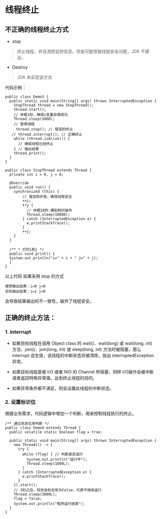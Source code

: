 # 线程终止

## 不正确的线程终止方式 
-  stop
> 终止线程，并且清除监控信息，但是可能导致线程安全问题，JDK 不建议。

- Destroy

> JDK 未实现该方法


代码示例：

```
public class Demo3 {
  public static void main(String[] args) throws InterruptedException {
    StopThread thread = new StopThread();
    thread.start();
    // 休眠1秒，确保i变量自增成功
    Thread.sleep(1000);
    // 暂停线程
     thread.stop(); // 错误的终止
   // thread.interrupt(); // 正确终止
    while (thread.isAlive()) {
      // 确保线程已经终止
    } // 输出结果
    thread.print();
  }
}

```

```
public class StopThread extends Thread {
  private int i = 0, j = 0;

  @Override
  public void run() {
    synchronized (this) {
	    // 增加同步锁，确保线程安全
	    ++i;
	    try {
	      // 休眠10秒,模拟耗时操作
	      Thread.sleep(10000);
	    } catch (InterruptedException e) {
	      e.printStackTrace();
	    }
	    ++j;
    }
  }

  /** * 打印i和j */
  public void print() {
  System.out.println("i=" + i + " j=" + j);
  }
}

```
以上代码 如果采用 stop 的方式

```
理想输出结果：i=0 j=0
实际输出结果：i=1 j=0
```
会导致结果输出的不一致性，破外了线程安全。

## 正确的终止方法：
### 1. interrupt

- 如果目标线程在调用  Object class 的 wait()、wait(long) 或 wait(long, int) 方法、join()、join(long, int) 或 sleep(long, int) 方法时被阻塞，那么 interrupt 会生效，该线程的中断状态将被清除，抛出 interruptedException 异常。

- 如果目标线程是被 I/O 或者 NIO 的 Channel 所阻塞，同样 I/O操作会被中断或者返回特殊异常值。达到终止线程的目的。

- 如果异常条件都不满足，则会设置此线程的中断状态。

### 2. 设置标识位

根据业务需求，代码逻辑中增加一个判断，用来控制线程执行的终止。

```
/** 通过状态位来判断 */
public class Demo4 extends Thread {
  public volatile static boolean flag = true;

  public static void main(String[] args) throws InterruptedException {
    new Thread(() -> {
      try {
        while (flag) { // 判断是否运行
          System.out.println("运行中");
          Thread.sleep(1000L);
        }
      } catch (InterruptedException e) {
        e.printStackTrace();
      }
    }).start();
    // 3秒之后，将状态标志改为False，代表不继续运行
    Thread.sleep(3000L);
    flag = false;
    System.out.println("程序运行结束");
  }
}

```

 
 

